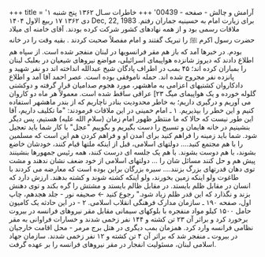 +++
title = 'آرامش و چالش - صفحه - 00439'
+++
خاطرات سـال ۱۳۶۲ پنج شنبه ۱ دی ۱۳۶۲ ۱۷ ربیع الاول ۱۴۰۴ Dec, 22, 1983 برای زیارت امام به حسینیه جماران رفتم. ملاقات رسمی بود و از همه نهادهای کشور شرکت کرده بودند. آقای خامنه ای میلاد حضرت رسول اکرم ﷺ را تبریک گفتند و امام مفصلاً صحبت کردند . بقیه وقت را در خانه بودم. در خبرها آمد که باز هم مقر فرانسویها در لبنان منفجر شده است. از سپاه هم اطلاع دادند که دیروز شانزده هواپیمای اسرائیلی، مواضع نیروهای شیعیان در بعلبک لبنان را بمباران کرده اند؛ ۴۵ بمب در اطراف پادگان شیخ عبدالله انداخته اند دو نفر شهید و پانزده نفر مجروح شده اند. حمله ناموفقی بوده است. عصر احمد آقا آمد و اطلاع دادکاروان کشتیهای اعزامی به ماهشهر، مورد هجوم صدامیان قرار گرفته و دوکشتی گلوله خورده و یک هواپیمای میگ ۲۳] عراقی ساقط شده است. معمولاً هر ماه دو کاروان می آوریم و درگیری داریم؛ به خاطر محدودیت بنادر ناچاریم که از بندر ماهشهر استفاده کنیم و این خطر را بپذیریم. ۱ ـ امام خمینی در این ملاقات فرمودند: "ما تکلیف داریم، آقا این طور نیست که حالا که ما منتظر ظهور امام زمان (سلام الله علیه) هستیم، پس دیگر بنشینیم در خانه هایمان و تسبیح را دست بگیریم و بگوییم "عجل" با کار شما باید تعجیل شود. شما باید زمینه را فراهم کنید برای آمدن او و فراهم کردن هم این است که مسلمین را با هم مجتمع کنید.... دولتهای اسلامی، قبل از اینکه ملتها قيام کنند، خودشان خاضع بشوند، با هم دوست بشوند. با هم یک جلسه ای درست کنند، همه رئیس جمهورها بنشینند پیش هم و حل کنند مسائل شان را ... دولتهای اسلامی از خود ضعف نشان ندهند و مشت توی دهان قدرتهای بزرگ بزنند.... سیره بزرگان براین بوده است که معارضه می کردند با طاغوت ولو اینکه زمین بخورند، ولو اینکه کشته شوند و کشته بدهند. ارزش دارد که انسان در مقابل ظلم بایستد. در مقابل ظالم بایستد و مشتش را گره بکند و توی دهنش بزند و نگذارد که این قدر ظلم زیاد شود." رجوع کنید ← صحیفه نور - جلد هجدهم، چاپ اول، صفحه ۱۹۰ ـ سازمان مدارک فرهنگی انقلاب اسلامی. ۲ - در این حادثه یک کامیون حامل ۱۵۰۰ کیلو مواد منفجره با بلوکهای سیمانی مقابل مقر نیروهای فرانسه در بیروت برخورد کرد و براثر آن ۲۳ تن کشته و ۱۴۴ نفر زخمی شدند و خسارات فراوانی به مقر نظامی فرانسه وارد کرد. همزمان بمب دیگری در هتل برج مرمر - محل اقامت خارجیان در بیروت ـ منفجر شد که براثر آن ۴ تن کشته و ۱۲ نفر زخمی شدند. سازمان جهاد اسلامی لبنان، مسئولیت انفجار در مقر نیروهای فرانسه را بر عهده گرفت.